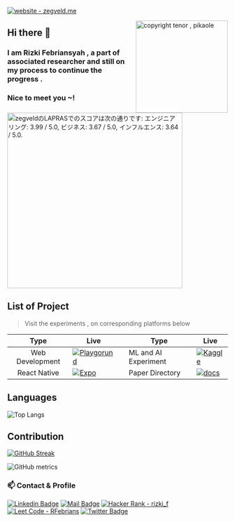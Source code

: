 [![website - zegveld.me](https://img.shields.io/badge/website-zegveld.me-9e4ec7)](https://zegveld.me)


<!-- <div align="right" width="350"> -->
 <img alt="copyright tenor , pikaole" align="right" width="210" src="https://c.tenor.com/BNMsRxRtCmkAAAAC/yay-happy.gif?raw=true">
<!-- </div> -->

<h2 align="left">Hi there 👋 </h2>
<h3 align="left">I am Rizki Febriansyah , a part of associated researcher and still on my process to continue the progress .</h3>
<h3 align="left">Nice to meet you ~!</h3>
<p ><a href="https://lapras.com/public/DZD1FDC" target="_blank" rel="noopener noreferrer"><img alt="zegveldのLAPRASでのスコアは次の通りです: エンジニアリング: 3.99 / 5.0, ビジネス: 3.67 / 5.0, インフルエンス: 3.64 / 5.0." src="https://lapras-card-generator.vercel.app/api/svg?e=3.99&b=3.67&i=3.64&b1=%23000000&b2=%23cc0000&i1=%23212121&i2=%23666666&l=ja" width="400" ></a>  



## List of Project
> Visit the experiments , on corresponding platforms below

| Type  | Live  |  | Type  | Live  |
|:-:|---|---|---|---|
|Web Development | [![Playgorund](https://img.shields.io/badge/Codesandbox-040404?style=for-the-badge&logo=codesandbox&logoColor=DBDBDB)](https://codesandbox.io/u/zegveld)  | |  ML and AI Experiment  |  [![Kaggle](https://img.shields.io/badge/Kaggle-035a7d?style=for-the-badge&logo=kaggle&logoColor=white)](https://www.kaggle.com/zegveld)  |
| React Native | [![Expo](https://img.shields.io/badge/expo-1C1E24?style=for-the-badge&logo=expo&logoColor=#D04A37)](https://expo.dev/@zegveld?tab=snacks) |  |  Paper Directory | [![docs](https://img.shields.io/badge/Journal-lightblue?style=for-the-badge&logo=appveyor)](https://github.com/RFebrians/index-journal)  | 

## Languages
![Top Langs](https://github-readme-stats.vercel.app/api/top-langs/?username=RFebrians&layout=compact&bg_color=DEG,0F2027,203A43,2C5364&title_color=E9CEDF&text_color=E9CEDF)

## Contribution
[![GitHub Streak](http://github-readme-streak-stats.herokuapp.com?user=RFebrians&theme=github-dark&date_format=M%20j%5B%2C%20Y%5D&fire=DD00C2)](https://git.io/streak-stats)




<!-- matrix -->
![GitHub metrics](https://metrics.lecoq.io/RFebrians)
<!-- [<img src='https://cdn.jsdelivr.net/npm/simple-icons@3.0.1/icons/github.svg' alt='github' height='40'>](https://github.com/RFebrians)   -->

### 📫 Contact & Profile

[![Linkedin Badge](https://img.shields.io/badge/-LinkedIn-0e76a8?style=flat&labelColor=0e76a8&logo=linkedin&logoColor=white)](https://www.linkedin.com/in/rizki-febriansyah97) 
[![Mail Badge](https://img.shields.io/badge/-Mail-c0392b?style=flat&labelColor=c0392b&logo=gmail&logoColor=white)](mailto:ekikz1997@gmail.com)
[![Hacker Rank - rizki_f](https://img.shields.io/badge/Hacker_Rank-rizki__f-2ea44f?logo=Hackerrank)](https://hackerrank.com/rizki_f)
[![Leet Code - RFebrians](https://img.shields.io/badge/Leet_Code-RFebrians-ebcc34?logo=Leetcode&logoColor=ebcc34)](https://leetcode.com/RFebrians/)
[![Twitter Badge](https://img.shields.io/badge/-Twitter-1ca0f1?style=flat&labelColor=1ca0f1&logo=twitter&logoColor=white&link=https://twitter.com/zegveld_22)](https://twitter.com/zegveld_22)  



<!-- Top Technologies -->


<!--
**RFebrians/RFebrians** is a ✨ _special_ ✨ repository because its `README.md` (this file) appears on your GitHub profile.

Here are some ideas to get you started:

- 🔭 I’m currently working on ...
- 🌱 I’m currently learning ...
- 👯 I’m looking to collaborate on ...
- 🤔 I’m looking for help with ...
- 💬 Ask me about ...
- 📫 How to reach me: ...
- 😄 Pronouns: ...
- ⚡ Fun fact: ...
-->
